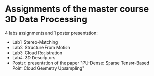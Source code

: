 # Assignments of the master course 3D Data Processing
4 labs assignments and 1 poster presentation:
- Lab1: Stereo-Matching
- Lab2: Structure From Motion
- Lab3: Cloud Registration
- Lab4: 3D Descriptors
- Poster: presentation of the paper "PU-Dense: Sparse Tensor-Based Point Cloud Geometry Upsampling"
